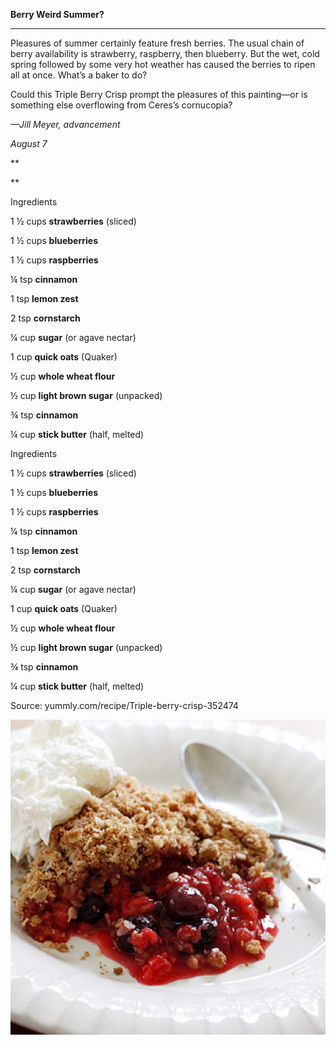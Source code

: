 **Berry Weird Summer?**

****

Pleasures of summer certainly feature fresh berries. The usual chain of berry availability is strawberry, raspberry, then blueberry. But the wet, cold spring followed by some very hot weather has caused the berries to ripen all at once. What’s a baker to do?

Could this Triple Berry Crisp prompt the pleasures of this painting—or is something else overflowing from Ceres’s cornucopia?

*—Jill Meyer, advancement*

*August 7*

**

**

Ingredients

1 ½ cups **strawberries** (sliced) 

1 ½ cups **blueberries** 

1 ½ cups **raspberries** 

¼ tsp **cinnamon** 

1 tsp **lemon zest** 

2 tsp **cornstarch** 

¼ cup **sugar** (or agave nectar) 

1 cup **quick oats** (Quaker) 

½ cup **whole wheat flour** 

½ cup **light brown sugar** (unpacked) 

¾ tsp **cinnamon** 

¼ cup **stick butter** (half, melted) 

Ingredients

1 ½ cups **strawberries** (sliced) 

1 ½ cups **blueberries** 

1 ½ cups **raspberries** 

¼ tsp **cinnamon** 

1 tsp **lemon zest** 

2 tsp **cornstarch** 

¼ cup **sugar** (or agave nectar) 

1 cup **quick oats** (Quaker) 

½ cup **whole wheat flour** 

½ cup **light brown sugar** (unpacked) 

¾ tsp **cinnamon** 

¼ cup **stick butter** (half, melted) 

Source: yummly.com/recipe/Triple-berry-crisp-352474

![](../images/Meyer_NewsFlash_summerberryEDIT-1.jpg)
